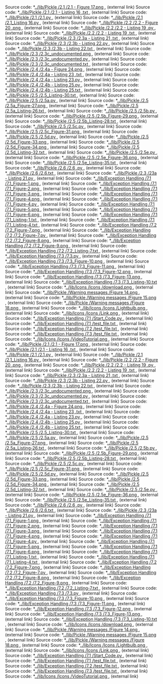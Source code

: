 Source code: *[../lib/Pickle /2.1 /2.1 - Figure 17.png   ](https://raw.githubusercontent.com/ksteve3/ITFDN100_MOD07/master/docs/lib/Pickle/2.1/2.1%20-%20Figure%2017.png)   , (external link)
Source code: *[../lib/Pickle /2.1 /2.1 - Listing 16 .txt   ](https://raw.githubusercontent.com/ksteve3/ITFDN100_MOD07/master/docs/lib/Pickle/2.1/2.1%20-%20Listing%2016%20.txt)   , (external link)
Source code: *[../lib/Pickle /2.1 /2.1.py   ](https://raw.githubusercontent.com/ksteve3/ITFDN100_MOD07/master/docs/lib/Pickle/2.1/2.1.py)   , (external link)
Source code: *[../lib/Pickle /2.1 /2.1_Listing 16.py   ](https://raw.githubusercontent.com/ksteve3/ITFDN100_MOD07/master/docs/lib/Pickle/2.1/2.1_Listing%2016.py)   , (external link)
Source code: *[../lib/Pickle /2.2 /2.2 - Figure 20 .png   ](https://raw.githubusercontent.com/ksteve3/ITFDN100_MOD07/master/docs/lib/Pickle/2.2/2.2%20-%20Figure%2020%20.png)   , (external link)
Source code: *[../lib/Pickle /2.2 /2.2 - Listing 19 .py   ](https://raw.githubusercontent.com/ksteve3/ITFDN100_MOD07/master/docs/lib/Pickle/2.2/2.2%20-%20Listing%2019%20.py)   , (external link)
Source code: *[../lib/Pickle /2.2 /2.2 - Listing 19 .txt   ](https://raw.githubusercontent.com/ksteve3/ITFDN100_MOD07/master/docs/lib/Pickle/2.2/2.2%20-%20Listing%2019%20.txt)   , (external link)
Source code: *[../lib/Pickle /2.3 /2.3a - Listing 21 .txt   ](https://raw.githubusercontent.com/ksteve3/ITFDN100_MOD07/master/docs/lib/Pickle/2.3/2.3a%20-%20Listing%2021%20.txt)   , (external link)
Source code: *[../lib/Pickle /2.3 /2.3b - Listing 22.py   ](https://raw.githubusercontent.com/ksteve3/ITFDN100_MOD07/master/docs/lib/Pickle/2.3/2.3b%20-%20Listing%2022.py)   , (external link)
Source code: *[../lib/Pickle /2.3 /2.3b - Listing 22.txt   ](https://raw.githubusercontent.com/ksteve3/ITFDN100_MOD07/master/docs/lib/Pickle/2.3/2.3b%20-%20Listing%2022.txt)   , (external link)
Source code: *[../lib/Pickle /2.3 /2.3c_undocumented.png   ](https://raw.githubusercontent.com/ksteve3/ITFDN100_MOD07/master/docs/lib/Pickle/2.3/2.3c_undocumented.png)   , (external link)
Source code: *[../lib/Pickle /2.3 /2.3c_undocumented.py   ](https://raw.githubusercontent.com/ksteve3/ITFDN100_MOD07/master/docs/lib/Pickle/2.3/2.3c_undocumented.py)   , (external link)
Source code: *[../lib/Pickle /2.3 /2.3c_undocumented.txt   ](https://raw.githubusercontent.com/ksteve3/ITFDN100_MOD07/master/docs/lib/Pickle/2.3/2.3c_undocumented.txt)   , (external link)
Source code: *[../lib/Pickle /2.4 /2.4a - Figure 24.png   ](https://raw.githubusercontent.com/ksteve3/ITFDN100_MOD07/master/docs/lib/Pickle/2.4/2.4a%20-%20Figure%2024.png)   , (external link)
Source code: *[../lib/Pickle /2.4 /2.4a - Listing 23 .txt   ](https://raw.githubusercontent.com/ksteve3/ITFDN100_MOD07/master/docs/lib/Pickle/2.4/2.4a%20-%20Listing%2023%20.txt)   , (external link)
Source code: *[../lib/Pickle /2.4 /2.4a - Listing 23.py   ](https://raw.githubusercontent.com/ksteve3/ITFDN100_MOD07/master/docs/lib/Pickle/2.4/2.4a%20-%20Listing%2023.py)   , (external link)
Source code: *[../lib/Pickle /2.4 /2.4b - Listing 25.py   ](https://raw.githubusercontent.com/ksteve3/ITFDN100_MOD07/master/docs/lib/Pickle/2.4/2.4b%20-%20Listing%2025.py)   , (external link)
Source code: *[../lib/Pickle /2.4 /2.4b - Listing 25.txt   ](https://raw.githubusercontent.com/ksteve3/ITFDN100_MOD07/master/docs/lib/Pickle/2.4/2.4b%20-%20Listing%2025.txt)   , (external link)
Source code: *[../lib/Pickle /2.5 /2.5_Listing-30.txt   ](https://raw.githubusercontent.com/ksteve3/ITFDN100_MOD07/master/docs/lib/Pickle/2.5/2.5_Listing-30.txt)   , (external link)
Source code: *[../lib/Pickle /2.5 /2.5a.py   ](https://raw.githubusercontent.com/ksteve3/ITFDN100_MOD07/master/docs/lib/Pickle/2.5/2.5a.py)   , (external link)
Source code: *[../lib/Pickle /2.5 /2.5a_Figure-27.png   ](https://raw.githubusercontent.com/ksteve3/ITFDN100_MOD07/master/docs/lib/Pickle/2.5/2.5a_Figure-27.png)   , (external link)
Source code: *[../lib/Pickle /2.5 /2.5a_Listing-26.txt   ](https://raw.githubusercontent.com/ksteve3/ITFDN100_MOD07/master/docs/lib/Pickle/2.5/2.5a_Listing-26.txt)   , (external link)
Source code: *[../lib/Pickle /2.5 /2.5b.py   ](https://raw.githubusercontent.com/ksteve3/ITFDN100_MOD07/master/docs/lib/Pickle/2.5/2.5b.py)   , (external link)
Source code: *[../lib/Pickle /2.5 /2.5b_Figure-29.png   ](https://raw.githubusercontent.com/ksteve3/ITFDN100_MOD07/master/docs/lib/Pickle/2.5/2.5b_Figure-29.png)   , (external link)
Source code: *[../lib/Pickle /2.5 /2.5b_Listing-28.txt   ](https://raw.githubusercontent.com/ksteve3/ITFDN100_MOD07/master/docs/lib/Pickle/2.5/2.5b_Listing-28.txt)   , (external link)
Source code: *[../lib/Pickle /2.5 /2.5c.py   ](https://raw.githubusercontent.com/ksteve3/ITFDN100_MOD07/master/docs/lib/Pickle/2.5/2.5c.py)   , (external link)
Source code: *[../lib/Pickle /2.5 /2.5c_Figure-31.png   ](https://raw.githubusercontent.com/ksteve3/ITFDN100_MOD07/master/docs/lib/Pickle/2.5/2.5c_Figure-31.png)   , (external link)
Source code: *[../lib/Pickle /2.5 /2.5d.py   ](https://raw.githubusercontent.com/ksteve3/ITFDN100_MOD07/master/docs/lib/Pickle/2.5/2.5d.py)   , (external link)
Source code: *[../lib/Pickle /2.5 /2.5d_Figure-33.png   ](https://raw.githubusercontent.com/ksteve3/ITFDN100_MOD07/master/docs/lib/Pickle/2.5/2.5d_Figure-33.png)   , (external link)
Source code: *[../lib/Pickle /2.5 /2.5d_Figure-34.png   ](https://raw.githubusercontent.com/ksteve3/ITFDN100_MOD07/master/docs/lib/Pickle/2.5/2.5d_Figure-34.png)   , (external link)
Source code: *[../lib/Pickle /2.5 /2.5d_Listing-32.txt   ](https://raw.githubusercontent.com/ksteve3/ITFDN100_MOD07/master/docs/lib/Pickle/2.5/2.5d_Listing-32.txt)   , (external link)
Source code: *[../lib/Pickle /2.5 /2.5e.py   ](https://raw.githubusercontent.com/ksteve3/ITFDN100_MOD07/master/docs/lib/Pickle/2.5/2.5e.py)   , (external link)
Source code: *[../lib/Pickle /2.5 /2.5e_Figure-36.png   ](https://raw.githubusercontent.com/ksteve3/ITFDN100_MOD07/master/docs/lib/Pickle/2.5/2.5e_Figure-36.png)   , (external link)
Source code: *[../lib/Pickle /2.5 /2.5e_Listing-35.txt   ](https://raw.githubusercontent.com/ksteve3/ITFDN100_MOD07/master/docs/lib/Pickle/2.5/2.5e_Listing-35.txt)   , (external link)
Source code: *[../lib/Pickle /2.6 /2.6 .py   ](https://raw.githubusercontent.com/ksteve3/ITFDN100_MOD07/master/docs/lib/Pickle/2.6/2.6%20.py)   , (external link)
Source code: *[../lib/Pickle /2.6 /2.6.txt   ](https://raw.githubusercontent.com/ksteve3/ITFDN100_MOD07/master/docs/lib/Pickle/2.6/2.6.txt)   , (external link)
Source code: *[../lib/Pickle /2.3 /23a - Listing 21.py   ](https://raw.githubusercontent.com/ksteve3/ITFDN100_MOD07/master/docs/lib/Pickle/2.3/23a%20-%20Listing%2021.py)   , (external link)
Source code: *[../lib/Exception Handling /7.1 /7.1_Figure-1.png   ](https://raw.githubusercontent.com/ksteve3/ITFDN100_MOD07/master/docs/lib/Exception%20Handling/7.1/7.1_Figure-1.png)   , (external link)
Source code: *[../lib/Exception Handling /7.1 /7.1_Figure-2.png   ](https://raw.githubusercontent.com/ksteve3/ITFDN100_MOD07/master/docs/lib/Exception%20Handling/7.1/7.1_Figure-2.png)   , (external link)
Source code: *[../lib/Exception Handling /7.1 /7.1_Figure-3.png   ](https://raw.githubusercontent.com/ksteve3/ITFDN100_MOD07/master/docs/lib/Exception%20Handling/7.1/7.1_Figure-3.png)   , (external link)
Source code: *[../lib/Exception Handling /7.1 /7.1_Figure-4.png   ](https://raw.githubusercontent.com/ksteve3/ITFDN100_MOD07/master/docs/lib/Exception%20Handling/7.1/7.1_Figure-4.png)   , (external link)
Source code: *[../lib/Exception Handling /7.1 /7.1_Figure-4.py   ](https://raw.githubusercontent.com/ksteve3/ITFDN100_MOD07/master/docs/lib/Exception%20Handling/7.1/7.1_Figure-4.py)   , (external link)
Source code: *[../lib/Exception Handling /7.1 /7.1_Figure-5.png   ](https://raw.githubusercontent.com/ksteve3/ITFDN100_MOD07/master/docs/lib/Exception%20Handling/7.1/7.1_Figure-5.png)   , (external link)
Source code: *[../lib/Exception Handling /7.1 /7.1_Figure-6.png   ](https://raw.githubusercontent.com/ksteve3/ITFDN100_MOD07/master/docs/lib/Exception%20Handling/7.1/7.1_Figure-6.png)   , (external link)
Source code: *[../lib/Exception Handling /7.1 /7.1_Listing-1.txt   ](https://raw.githubusercontent.com/ksteve3/ITFDN100_MOD07/master/docs/lib/Exception%20Handling/7.1/7.1_Listing-1.txt)   , (external link)
Source code: *[../lib/Exception Handling /7.1 /7.1_Listing-4.txt   ](https://raw.githubusercontent.com/ksteve3/ITFDN100_MOD07/master/docs/lib/Exception%20Handling/7.1/7.1_Listing-4.txt)   , (external link)
Source code: *[../lib/Exception Handling /7.2 /7.2_Figure-7.png   ](https://raw.githubusercontent.com/ksteve3/ITFDN100_MOD07/master/docs/lib/Exception%20Handling/7.2/7.2_Figure-7.png)   , (external link)
Source code: *[../lib/Exception Handling /7.2 /7.2_Figure-7.py   ](https://raw.githubusercontent.com/ksteve3/ITFDN100_MOD07/master/docs/lib/Exception%20Handling/7.2/7.2_Figure-7.py)   , (external link)
Source code: *[../lib/Exception Handling /7.2 /7.2_Figure-8.png   ](https://raw.githubusercontent.com/ksteve3/ITFDN100_MOD07/master/docs/lib/Exception%20Handling/7.2/7.2_Figure-8.png)   , (external link)
Source code: *[../lib/Exception Handling /7.2 /7.2_Figure-9.png   ](https://raw.githubusercontent.com/ksteve3/ITFDN100_MOD07/master/docs/lib/Exception%20Handling/7.2/7.2_Figure-9.png)   , (external link)
Source code: *[../lib/Exception Handling /7.2 /7.2_Listing-7.txt   ](https://raw.githubusercontent.com/ksteve3/ITFDN100_MOD07/master/docs/lib/Exception%20Handling/7.2/7.2_Listing-7.txt)   , (external link)
Source code: *[../lib/Exception Handling /7.3 /7.3.py   ](https://raw.githubusercontent.com/ksteve3/ITFDN100_MOD07/master/docs/lib/Exception%20Handling/7.3/7.3.py)   , (external link)
Source code: *[../lib/Exception Handling /7.3 /7.3_Figure-10.png   ](https://raw.githubusercontent.com/ksteve3/ITFDN100_MOD07/master/docs/lib/Exception%20Handling/7.3/7.3_Figure-10.png)   , (external link)
Source code: *[../lib/Exception Handling /7.3 /7.3_Figure-11.png   ](https://raw.githubusercontent.com/ksteve3/ITFDN100_MOD07/master/docs/lib/Exception%20Handling/7.3/7.3_Figure-11.png)   , (external link)
Source code: *[../lib/Exception Handling /7.3 /7.3_Figure-12.png   ](https://raw.githubusercontent.com/ksteve3/ITFDN100_MOD07/master/docs/lib/Exception%20Handling/7.3/7.3_Figure-12.png)   , (external link)
Source code: *[../lib/Exception Handling /7.3 /7.3_Figure-13.png   ](https://raw.githubusercontent.com/ksteve3/ITFDN100_MOD07/master/docs/lib/Exception%20Handling/7.3/7.3_Figure-13.png)   , (external link)
Source code: *[../lib/Exception Handling /7.3 /7.3_Listing-10.txt   ](https://raw.githubusercontent.com/ksteve3/ITFDN100_MOD07/master/docs/lib/Exception%20Handling/7.3/7.3_Listing-10.txt)   , (external link)
Source code: *[../lib/Icons /Icons /download.png   ](https://raw.githubusercontent.com/ksteve3/ITFDN100_MOD07/master/docs/lib/Icons/download.png)   , (external link)
Source code: *[../lib/Pickle /Warning messages /Figure 14.png   ](https://raw.githubusercontent.com/ksteve3/ITFDN100_MOD07/master/docs/lib/Pickle/Warning%20messages/Figure%2014.png)   , (external link)
Source code: *[../lib/Pickle /Warning messages /Figure 15.png   ](https://raw.githubusercontent.com/ksteve3/ITFDN100_MOD07/master/docs/lib/Pickle/Warning%20messages/Figure%2015.png)   , (external link)
Source code: *[../lib/Pickle /Warning messages /Figure 18.png   ](https://raw.githubusercontent.com/ksteve3/ITFDN100_MOD07/master/docs/lib/Pickle/Warning%20messages/Figure%2018.png)   , (external link)
Source code: *[../lib/Icons /Icons /Lightbulb.png   ](https://raw.githubusercontent.com/ksteve3/ITFDN100_MOD07/master/docs/lib/Icons/Lightbulb.png)   , (external link)
Source code: *[../lib/Icons /Icons /Link.png   ](https://raw.githubusercontent.com/ksteve3/ITFDN100_MOD07/master/docs/lib/Icons/Link.png)   , (external link)
Source code: *[../lib/Exception Handling /7.1 /Start_Code.py   ](https://raw.githubusercontent.com/ksteve3/ITFDN100_MOD07/master/docs/lib/Exception%20Handling/7.1/Start_Code.py)   , (external link)
Source code: *[../lib/Exception Handling /7.1 /test_file.txt   ](https://raw.githubusercontent.com/ksteve3/ITFDN100_MOD07/master/docs/lib/Exception%20Handling/7.1/test_file.txt)   , (external link)
Source code: *[../lib/Exception Handling /7.2 /test_file.txt   ](https://raw.githubusercontent.com/ksteve3/ITFDN100_MOD07/master/docs/lib/Exception%20Handling/7.2/test_file.txt)   , (external link)
Source code: *[../lib/Exception Handling /7.3 /test_file.txt   ](https://raw.githubusercontent.com/ksteve3/ITFDN100_MOD07/master/docs/lib/Exception%20Handling/7.3/test_file.txt)   , (external link)
Source code: *[../lib/Icons /Icons /VideoTutorial.png   ](https://raw.githubusercontent.com/ksteve3/ITFDN100_MOD07/master/docs/lib/Icons/VideoTutorial.png)   , (external link)
Source code: *[../lib/Pickle /2.1 /2.1 - Figure 17.png  ](https://raw.githubusercontent.com/ksteve3/ITFDN100_MOD07/master/docs/lib/Pickle/2.1/2.1%20-%20Figure%2017.png)  , (external link)
Source code: *[../lib/Pickle /2.1 /2.1 - Listing 16 .txt  ](https://raw.githubusercontent.com/ksteve3/ITFDN100_MOD07/master/docs/lib/Pickle/2.1/2.1%20-%20Listing%2016%20.txt)  , (external link)
Source code: *[../lib/Pickle /2.1 /2.1.py  ](https://raw.githubusercontent.com/ksteve3/ITFDN100_MOD07/master/docs/lib/Pickle/2.1/2.1.py)  , (external link)
Source code: *[../lib/Pickle /2.1 /2.1_Listing 16.py  ](https://raw.githubusercontent.com/ksteve3/ITFDN100_MOD07/master/docs/lib/Pickle/2.1/2.1_Listing%2016.py)  , (external link)
Source code: *[../lib/Pickle /2.2 /2.2 - Figure 20 .png  ](https://raw.githubusercontent.com/ksteve3/ITFDN100_MOD07/master/docs/lib/Pickle/2.2/2.2%20-%20Figure%2020%20.png)  , (external link)
Source code: *[../lib/Pickle /2.2 /2.2 - Listing 19 .py  ](https://raw.githubusercontent.com/ksteve3/ITFDN100_MOD07/master/docs/lib/Pickle/2.2/2.2%20-%20Listing%2019%20.py)  , (external link)
Source code: *[../lib/Pickle /2.2 /2.2 - Listing 19 .txt  ](https://raw.githubusercontent.com/ksteve3/ITFDN100_MOD07/master/docs/lib/Pickle/2.2/2.2%20-%20Listing%2019%20.txt)  , (external link)
Source code: *[../lib/Pickle /2.3 /2.3a - Listing 21 .txt  ](https://raw.githubusercontent.com/ksteve3/ITFDN100_MOD07/master/docs/lib/Pickle/2.3/2.3a%20-%20Listing%2021%20.txt)  , (external link)
Source code: *[../lib/Pickle /2.3 /2.3b - Listing 22.py  ](https://raw.githubusercontent.com/ksteve3/ITFDN100_MOD07/master/docs/lib/Pickle/2.3/2.3b%20-%20Listing%2022.py)  , (external link)
Source code: *[../lib/Pickle /2.3 /2.3b - Listing 22.txt  ](https://raw.githubusercontent.com/ksteve3/ITFDN100_MOD07/master/docs/lib/Pickle/2.3/2.3b%20-%20Listing%2022.txt)  , (external link)
Source code: *[../lib/Pickle /2.3 /2.3c_undocumented.png  ](https://raw.githubusercontent.com/ksteve3/ITFDN100_MOD07/master/docs/lib/Pickle/2.3/2.3c_undocumented.png)  , (external link)
Source code: *[../lib/Pickle /2.3 /2.3c_undocumented.py  ](https://raw.githubusercontent.com/ksteve3/ITFDN100_MOD07/master/docs/lib/Pickle/2.3/2.3c_undocumented.py)  , (external link)
Source code: *[../lib/Pickle /2.3 /2.3c_undocumented.txt  ](https://raw.githubusercontent.com/ksteve3/ITFDN100_MOD07/master/docs/lib/Pickle/2.3/2.3c_undocumented.txt)  , (external link)
Source code: *[../lib/Pickle /2.4 /2.4a - Figure 24.png  ](https://raw.githubusercontent.com/ksteve3/ITFDN100_MOD07/master/docs/lib/Pickle/2.4/2.4a%20-%20Figure%2024.png)  , (external link)
Source code: *[../lib/Pickle /2.4 /2.4a - Listing 23 .txt  ](https://raw.githubusercontent.com/ksteve3/ITFDN100_MOD07/master/docs/lib/Pickle/2.4/2.4a%20-%20Listing%2023%20.txt)  , (external link)
Source code: *[../lib/Pickle /2.4 /2.4a - Listing 23.py  ](https://raw.githubusercontent.com/ksteve3/ITFDN100_MOD07/master/docs/lib/Pickle/2.4/2.4a%20-%20Listing%2023.py)  , (external link)
Source code: *[../lib/Pickle /2.4 /2.4b - Listing 25.py  ](https://raw.githubusercontent.com/ksteve3/ITFDN100_MOD07/master/docs/lib/Pickle/2.4/2.4b%20-%20Listing%2025.py)  , (external link)
Source code: *[../lib/Pickle /2.4 /2.4b - Listing 25.txt  ](https://raw.githubusercontent.com/ksteve3/ITFDN100_MOD07/master/docs/lib/Pickle/2.4/2.4b%20-%20Listing%2025.txt)  , (external link)
Source code: *[../lib/Pickle /2.5 /2.5_Listing-30.txt  ](https://raw.githubusercontent.com/ksteve3/ITFDN100_MOD07/master/docs/lib/Pickle/2.5/2.5_Listing-30.txt)  , (external link)
Source code: *[../lib/Pickle /2.5 /2.5a.py  ](https://raw.githubusercontent.com/ksteve3/ITFDN100_MOD07/master/docs/lib/Pickle/2.5/2.5a.py)  , (external link)
Source code: *[../lib/Pickle /2.5 /2.5a_Figure-27.png  ](https://raw.githubusercontent.com/ksteve3/ITFDN100_MOD07/master/docs/lib/Pickle/2.5/2.5a_Figure-27.png)  , (external link)
Source code: *[../lib/Pickle /2.5 /2.5a_Listing-26.txt  ](https://raw.githubusercontent.com/ksteve3/ITFDN100_MOD07/master/docs/lib/Pickle/2.5/2.5a_Listing-26.txt)  , (external link)
Source code: *[../lib/Pickle /2.5 /2.5b.py  ](https://raw.githubusercontent.com/ksteve3/ITFDN100_MOD07/master/docs/lib/Pickle/2.5/2.5b.py)  , (external link)
Source code: *[../lib/Pickle /2.5 /2.5b_Figure-29.png  ](https://raw.githubusercontent.com/ksteve3/ITFDN100_MOD07/master/docs/lib/Pickle/2.5/2.5b_Figure-29.png)  , (external link)
Source code: *[../lib/Pickle /2.5 /2.5b_Listing-28.txt  ](https://raw.githubusercontent.com/ksteve3/ITFDN100_MOD07/master/docs/lib/Pickle/2.5/2.5b_Listing-28.txt)  , (external link)
Source code: *[../lib/Pickle /2.5 /2.5c.py  ](https://raw.githubusercontent.com/ksteve3/ITFDN100_MOD07/master/docs/lib/Pickle/2.5/2.5c.py)  , (external link)
Source code: *[../lib/Pickle /2.5 /2.5c_Figure-31.png  ](https://raw.githubusercontent.com/ksteve3/ITFDN100_MOD07/master/docs/lib/Pickle/2.5/2.5c_Figure-31.png)  , (external link)
Source code: *[../lib/Pickle /2.5 /2.5d.py  ](https://raw.githubusercontent.com/ksteve3/ITFDN100_MOD07/master/docs/lib/Pickle/2.5/2.5d.py)  , (external link)
Source code: *[../lib/Pickle /2.5 /2.5d_Figure-33.png  ](https://raw.githubusercontent.com/ksteve3/ITFDN100_MOD07/master/docs/lib/Pickle/2.5/2.5d_Figure-33.png)  , (external link)
Source code: *[../lib/Pickle /2.5 /2.5d_Figure-34.png  ](https://raw.githubusercontent.com/ksteve3/ITFDN100_MOD07/master/docs/lib/Pickle/2.5/2.5d_Figure-34.png)  , (external link)
Source code: *[../lib/Pickle /2.5 /2.5d_Listing-32.txt  ](https://raw.githubusercontent.com/ksteve3/ITFDN100_MOD07/master/docs/lib/Pickle/2.5/2.5d_Listing-32.txt)  , (external link)
Source code: *[../lib/Pickle /2.5 /2.5e.py  ](https://raw.githubusercontent.com/ksteve3/ITFDN100_MOD07/master/docs/lib/Pickle/2.5/2.5e.py)  , (external link)
Source code: *[../lib/Pickle /2.5 /2.5e_Figure-36.png  ](https://raw.githubusercontent.com/ksteve3/ITFDN100_MOD07/master/docs/lib/Pickle/2.5/2.5e_Figure-36.png)  , (external link)
Source code: *[../lib/Pickle /2.5 /2.5e_Listing-35.txt  ](https://raw.githubusercontent.com/ksteve3/ITFDN100_MOD07/master/docs/lib/Pickle/2.5/2.5e_Listing-35.txt)  , (external link)
Source code: *[../lib/Pickle /2.6 /2.6 .py  ](https://raw.githubusercontent.com/ksteve3/ITFDN100_MOD07/master/docs/lib/Pickle/2.6/2.6%20.py)  , (external link)
Source code: *[../lib/Pickle /2.6 /2.6.txt  ](https://raw.githubusercontent.com/ksteve3/ITFDN100_MOD07/master/docs/lib/Pickle/2.6/2.6.txt)  , (external link)
Source code: *[../lib/Pickle /2.3 /23a - Listing 21.py  ](https://raw.githubusercontent.com/ksteve3/ITFDN100_MOD07/master/docs/lib/Pickle/2.3/23a%20-%20Listing%2021.py)  , (external link)
Source code: *[../lib/Exception Handling /7.1 /7.1_Figure-1.png  ](https://raw.githubusercontent.com/ksteve3/ITFDN100_MOD07/master/docs/lib/Exception%20Handling/7.1/7.1_Figure-1.png)  , (external link)
Source code: *[../lib/Exception Handling /7.1 /7.1_Figure-2.png  ](https://raw.githubusercontent.com/ksteve3/ITFDN100_MOD07/master/docs/lib/Exception%20Handling/7.1/7.1_Figure-2.png)  , (external link)
Source code: *[../lib/Exception Handling /7.1 /7.1_Figure-3.png  ](https://raw.githubusercontent.com/ksteve3/ITFDN100_MOD07/master/docs/lib/Exception%20Handling/7.1/7.1_Figure-3.png)  , (external link)
Source code: *[../lib/Exception Handling /7.1 /7.1_Figure-4.png  ](https://raw.githubusercontent.com/ksteve3/ITFDN100_MOD07/master/docs/lib/Exception%20Handling/7.1/7.1_Figure-4.png)  , (external link)
Source code: *[../lib/Exception Handling /7.1 /7.1_Figure-4.py  ](https://raw.githubusercontent.com/ksteve3/ITFDN100_MOD07/master/docs/lib/Exception%20Handling/7.1/7.1_Figure-4.py)  , (external link)
Source code: *[../lib/Exception Handling /7.1 /7.1_Figure-5.png  ](https://raw.githubusercontent.com/ksteve3/ITFDN100_MOD07/master/docs/lib/Exception%20Handling/7.1/7.1_Figure-5.png)  , (external link)
Source code: *[../lib/Exception Handling /7.1 /7.1_Figure-6.png  ](https://raw.githubusercontent.com/ksteve3/ITFDN100_MOD07/master/docs/lib/Exception%20Handling/7.1/7.1_Figure-6.png)  , (external link)
Source code: *[../lib/Exception Handling /7.1 /7.1_Listing-1.txt  ](https://raw.githubusercontent.com/ksteve3/ITFDN100_MOD07/master/docs/lib/Exception%20Handling/7.1/7.1_Listing-1.txt)  , (external link)
Source code: *[../lib/Exception Handling /7.1 /7.1_Listing-4.txt  ](https://raw.githubusercontent.com/ksteve3/ITFDN100_MOD07/master/docs/lib/Exception%20Handling/7.1/7.1_Listing-4.txt)  , (external link)
Source code: *[../lib/Exception Handling /7.2 /7.2_Figure-7.png  ](https://raw.githubusercontent.com/ksteve3/ITFDN100_MOD07/master/docs/lib/Exception%20Handling/7.2/7.2_Figure-7.png)  , (external link)
Source code: *[../lib/Exception Handling /7.2 /7.2_Figure-7.py  ](https://raw.githubusercontent.com/ksteve3/ITFDN100_MOD07/master/docs/lib/Exception%20Handling/7.2/7.2_Figure-7.py)  , (external link)
Source code: *[../lib/Exception Handling /7.2 /7.2_Figure-8.png  ](https://raw.githubusercontent.com/ksteve3/ITFDN100_MOD07/master/docs/lib/Exception%20Handling/7.2/7.2_Figure-8.png)  , (external link)
Source code: *[../lib/Exception Handling /7.2 /7.2_Figure-9.png  ](https://raw.githubusercontent.com/ksteve3/ITFDN100_MOD07/master/docs/lib/Exception%20Handling/7.2/7.2_Figure-9.png)  , (external link)
Source code: *[../lib/Exception Handling /7.2 /7.2_Listing-7.txt  ](https://raw.githubusercontent.com/ksteve3/ITFDN100_MOD07/master/docs/lib/Exception%20Handling/7.2/7.2_Listing-7.txt)  , (external link)
Source code: *[../lib/Exception Handling /7.3 /7.3.py  ](https://raw.githubusercontent.com/ksteve3/ITFDN100_MOD07/master/docs/lib/Exception%20Handling/7.3/7.3.py)  , (external link)
Source code: *[../lib/Exception Handling /7.3 /7.3_Figure-10.png  ](https://raw.githubusercontent.com/ksteve3/ITFDN100_MOD07/master/docs/lib/Exception%20Handling/7.3/7.3_Figure-10.png)  , (external link)
Source code: *[../lib/Exception Handling /7.3 /7.3_Figure-11.png  ](https://raw.githubusercontent.com/ksteve3/ITFDN100_MOD07/master/docs/lib/Exception%20Handling/7.3/7.3_Figure-11.png)  , (external link)
Source code: *[../lib/Exception Handling /7.3 /7.3_Figure-12.png  ](https://raw.githubusercontent.com/ksteve3/ITFDN100_MOD07/master/docs/lib/Exception%20Handling/7.3/7.3_Figure-12.png)  , (external link)
Source code: *[../lib/Exception Handling /7.3 /7.3_Figure-13.png  ](https://raw.githubusercontent.com/ksteve3/ITFDN100_MOD07/master/docs/lib/Exception%20Handling/7.3/7.3_Figure-13.png)  , (external link)
Source code: *[../lib/Exception Handling /7.3 /7.3_Listing-10.txt  ](https://raw.githubusercontent.com/ksteve3/ITFDN100_MOD07/master/docs/lib/Exception%20Handling/7.3/7.3_Listing-10.txt)  , (external link)
Source code: *[../lib/Icons /Icons /download.png  ](https://raw.githubusercontent.com/ksteve3/ITFDN100_MOD07/master/docs/lib/Icons/download.png)  , (external link)
Source code: *[../lib/Pickle /Warning messages /Figure 14.png  ](https://raw.githubusercontent.com/ksteve3/ITFDN100_MOD07/master/docs/lib/Pickle/Warning%20messages/Figure%2014.png)  , (external link)
Source code: *[../lib/Pickle /Warning messages /Figure 15.png  ](https://raw.githubusercontent.com/ksteve3/ITFDN100_MOD07/master/docs/lib/Pickle/Warning%20messages/Figure%2015.png)  , (external link)
Source code: *[../lib/Pickle /Warning messages /Figure 18.png  ](https://raw.githubusercontent.com/ksteve3/ITFDN100_MOD07/master/docs/lib/Pickle/Warning%20messages/Figure%2018.png)  , (external link)
Source code: *[../lib/Icons /Icons /Lightbulb.png  ](https://raw.githubusercontent.com/ksteve3/ITFDN100_MOD07/master/docs/lib/Icons/Lightbulb.png)  , (external link)
Source code: *[../lib/Icons /Icons /Link.png  ](https://raw.githubusercontent.com/ksteve3/ITFDN100_MOD07/master/docs/lib/Icons/Link.png)  , (external link)
Source code: *[../lib/Exception Handling /7.1 /Start_Code.py  ](https://raw.githubusercontent.com/ksteve3/ITFDN100_MOD07/master/docs/lib/Exception%20Handling/7.1/Start_Code.py)  , (external link)
Source code: *[../lib/Exception Handling /7.1 /test_file.txt  ](https://raw.githubusercontent.com/ksteve3/ITFDN100_MOD07/master/docs/lib/Exception%20Handling/7.1/test_file.txt)  , (external link)
Source code: *[../lib/Exception Handling /7.2 /test_file.txt  ](https://raw.githubusercontent.com/ksteve3/ITFDN100_MOD07/master/docs/lib/Exception%20Handling/7.2/test_file.txt)  , (external link)
Source code: *[../lib/Exception Handling /7.3 /test_file.txt  ](https://raw.githubusercontent.com/ksteve3/ITFDN100_MOD07/master/docs/lib/Exception%20Handling/7.3/test_file.txt)  , (external link)
Source code: *[../lib/Icons /Icons /VideoTutorial.png  ](https://raw.githubusercontent.com/ksteve3/ITFDN100_MOD07/master/docs/lib/Icons/VideoTutorial.png)  , (external link)
